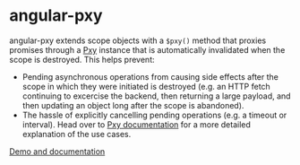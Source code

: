 # angular-pxy

angular-pxy extends scope objects with a `$pxy()` method that proxies promises through a [Pxy](https://github.com/atesgoral/pxy) instance that is automatically invalidated when the scope is destroyed. This helps prevent:

* Pending asynchronous operations from causing side effects after the scope in which they were initiated is destroyed (e.g. an HTTP fetch continuing to excercise the backend, then returning a large payload, and then updating an object long after the scope is abandoned).
* The hassle of explicitly cancelling pending operations (e.g. a timeout or interval).
Head over to [Pxy documentation](https://github.com/atesgoral/pxy) for a more detailed explanation of the use cases.

[Demo and documentation](http://myplanetdigital.github.io/angular-pxy/)
